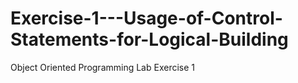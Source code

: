 # Exercise-1---Usage-of-Control-Statements-for-Logical-Building
Object Oriented Programming Lab Exercise 1
